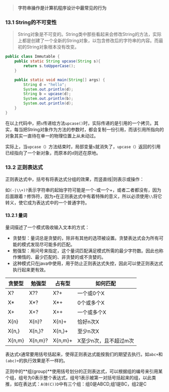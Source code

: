 > **字符串操作是计算机程序设计中最常见的行为**

### 13.1 String的不可变性 ###

> String对象是不可变的。String类中那些看起来会修改String的方法，实际上都是创建了一个全新的String对象，以包含修改后的字符串的内容。而最初的String对象根本没有改变。

```java
public class Immutable {
    public static String upcase(String s){
        return s.toUpperCase();
    }

    public static void main(String[] args) {
        String d = "hello";
        System.out.println(d);
        String b = upcase(d);
        System.out.println(b);
        System.out.println(d);
    }
}
```

在以上代码中，把`s`传递给方法`upcase()`时，实际传递的是引用的一个拷贝。其实，每当把String对象作为方法的参数时，都会复制一份引用，而该引用所指向的对象其实一直待在单一的物理位置上从未动过。

实际上，当`upcase（）`方法结束时，局部变量`s`就消失了，`upcase（）`返回的引用已经指向了一个新对象，而原本的`d`则还在原地。

### 13.2 正则表达式 ###

正则表达式中，括号有将表达式分组的效果，而竖直线|则表示或操作：

如`(-|\\+)?`表示字符串的起始字符可能是一个-或一个+，或者二者都没有，因为后面跟着`？`修饰符，因为`+`在正则表达式中有着特殊的意义，所以必须使用`\\`将它转义，使它成为表达式中的一个普通字符。

#### 13.2.1 量词 ####

量词描述了一个模式吸收输入文本的方式：

- 贪婪型：量词总是贪婪的，除非有其他的选项被设置。贪婪表达式会为所有可能的模式发现尽可能多的匹配。
- 勉强型：用问号来指定，这个量词匹配满足模式所需的最少字符数。因此也称作懒惰的、最少匹配的、非贪婪的或不贪婪的。
- 这种模式只在java中使用，用于防止正则表达式失控，因此可以使正则表达式执行起来更有效。

贪婪型|勉强型|占有型|如何匹配
---|---|---|---
X?|X??|X?+|一个或0个X
X*|X*?|X*+|0个或多个X
X+|X+?|X++|一个或多个X
X{n}|X{n}?|X{n}+|恰好n次X
X{n,}|X{n,}?|X{n,}+|至少n次X
X{n,m}|X{n,m}?|X{n,m}+|X至少n次，且不超过m次

表达式`X`通常要用括号括起来，使得正则表达式能按我们的期望去执行。如`abc+`和`(abc)+`的执行效果是不一样的。

正则中的**组(group)**使用括号划分的正则表达式，可以根据组的编号来引用某个组，组号为0表示整个表达式，组号1表示被第一对括号括起来的组，以此类推，如在表达式：`A(B(C))D`中有三个组：组0是ABCD,组1是BC，组2是C